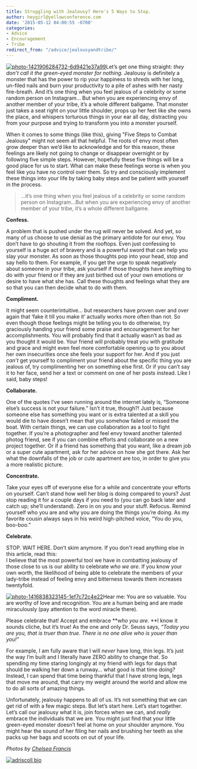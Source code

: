 ```yaml
---
title: Struggling with Jealousy? Here's 5 Ways to Stop.
author: heygirl@yellowconference.com
date: '2015-05-12 04:00:55 -0700'
categories:
- Advice
- Encouragement
- Tribe
redirect_from: "/advice/jealousyandtribe/"
---
```


[![photo-1421906284732-6d9421e37a99](https://yellow-blog-images.imgix.net/2015/05/photo-1421906284732-6d9421e37a99.jpg)](https://yellow-blog-images.imgix.net/2015/05/photo-1421906284732-6d9421e37a99.jpg)Let’s get one thing straight: _they don’t call it the green-eyed monster for nothing._ Jealousy is definitely a monster that has the power to rip your happiness to shreds with her long, un-filed nails and burn your productivity to a pile of ashes with her nasty fire-breath. And it’s one thing when you feel jealous of a celebrity or some random person on Instagram... But when you are experiencing envy of another member of your tribe, it’s a whole different ballgame. That monster just takes a seat right on your little shoulder, props up her feet like she owns the place, and whispers torturous things in your ear all day, distracting you from your purpose and trying to transform you into a monster yourself.

When it comes to some things (like this), giving "Five Steps to Combat Jealousy" might not seem all that helpful. The roots of envy most often grow deeper than we’d like to acknowledge and for this reason, these feelings are likely not going to change or disappear overnight or by following five simple steps. However, hopefully these five things will be a good place for us to start. What can make these feelings worse is when you feel like you have no control over them. So try and consciously implement these things into your life by taking baby steps and be patient with yourself in the process.

> ...it’s one thing when you feel jealous of a celebrity or some random person on Instagram...But when you are experiencing envy of another member of your tribe, it’s a whole different ballgame.

**Confess.**

A problem that is pushed under the rug will never be solved. And yet, so many of us choose to use denial as the primary antidote for our envy. You don’t have to go shouting it from the rooftops. Even just confessing to yourself is a huge act of bravery and is a powerful sword that can help you slay your monster. As soon as those thoughts pop into your head, stop and say hello to them. For example, if you get the urge to speak negatively about someone in your tribe, ask yourself if those thoughts have anything to do with your friend or if they are just birthed out of your own emotions or desire to have what she has. Call these thoughts and feelings what they are so that you can then decide what to do with them.

**Compliment.**

It might seem counterintuitive… but researchers have proven over and over again that ‘fake it till you make it’ actually works more often than not. So even though those feelings might be telling you to do otherwise, try graciously handing your friend some praise and encouragement for her accomplishments. You will probably find that it actually wasn’t as bad as you thought it would be. Your friend will probably treat you with gratitude and grace and might even feel more comfortable opening up to you about her own insecurities once she feels your support for her. And if you just _can’t_ get yourself to compliment your friend about the specific thing you are jealous of, try complimenting her on something else first. Or if you can’t say it to her face, send her a text or comment on one of her posts instead. Like I said, baby steps!

**Collaborate.**

One of the quotes I’ve seen running around the internet lately is, “Someone else’s success is not your failure.” Isn’t it true, though?! Just because someone else has something you want or is extra talented at a skill you would die to have doesn’t mean that you somehow failed or missed the boat. With certain things, we can use collaboration as a tool to fight together. If you’re a photographer and feel envy toward another talented photog friend, see if you can combine efforts and collaborate on a new project together. Or if a friend has something that you want, like a dream job or a super cute apartment, ask for her advice on how she got there. Ask her what the downfalls of the job or cute apartment are too, in order to give you a more realistic picture.

**Concentrate.**

Take your eyes off of everyone else for a while and concentrate your efforts on yourself. Can’t stand how well her blog is doing compared to yours? Just stop reading it for a couple days if you need to (you can go back later and catch up; she’ll understand). Zero in on you and your stuff. Refocus. Remind yourself who you are and why you are doing the things you’re doing. As my favorite cousin always says in his weird high-pitched voice, “You do you, boo-boo.”

**Celebrate.**

STOP. WAIT HERE. Don’t skim anymore. If you don't read anything else in this article, read this:  
I believe that the most powerful tool we have in combatting jealousy of those close to us is our ability to celebrate _who we are_. If you know your own worth, the likelihood of being able to celebrate the members of your lady-tribe instead of feeling envy and bitterness towards them increases twentyfold.

[![photo-1416838323145-1ef7c72c4e22](https://yellow-blog-images.imgix.net/2015/05/photo-1416838323145-1ef7c72c4e22.jpg)](https://yellow-blog-images.imgix.net/2015/05/photo-1416838323145-1ef7c72c4e22.jpg)Hear me: You are so valuable. You are worthy of love and recognition. You are a human being and are made miraculously (pay attention to the word miracle there).

Please celebrate that! Accept and embrace **_who you are._ **I know it sounds cliche, but it’s true! As the one and only Dr. Seuss says, _“Today you are you, that is truer than true. There is no one alive who is youer than you!”_

For example, I am fully aware that I will _never_ have long, thin legs. It’s just the way I’m built and I literally have ZERO ability to change that. So spending my time staring longingly at my friend with legs for days that should be walking her down a runway… what good is that time doing? Instead, I can spend that time being thankful that I have strong legs, legs that move me around, that carry my weight around the world and allow me to do all sorts of amazing things.

Unfortunately, jealousy happens to all of us. It’s not something that we can get rid of with a few magic steps. But let’s start here. Let’s start together. Let’s call our jealousy what it is, join forces when we can, and _really_ embrace the individuals that we are. You might just find that your little green-eyed monster doesn’t feel at home on your shoulder anymore. You might hear the sound of her filing her nails and brushing her teeth as she packs up her bags and scoots on out of your life.

_Photos by [Chelsea Francis](https://unsplash.com/ohhhchelsea)_

[![adriscoll bio](https://yellow-blog-images.imgix.net/2015/01/adriscoll1.jpg)](http://www.ritesofasylum.com/)
